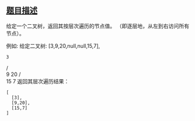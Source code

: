 
## [题目描述](https://leetcode-cn.com/problems/binary-tree-level-order-traversal/)
给定一个二叉树，返回其按层次遍历的节点值。 （即逐层地，从左到右访问所有节点）。

例如:
给定二叉树: [3,9,20,null,null,15,7],

    3
   / \
  9  20
    /  \
   15   7
返回其层次遍历结果：
```text
[
  [3],
  [9,20],
  [15,7]
]
```
